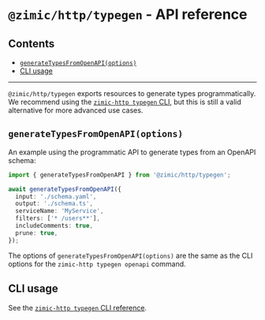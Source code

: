 # `@zimic/http/typegen` - API reference <!-- omit from toc -->

## Contents <!-- omit from toc -->

- [`generateTypesFromOpenAPI(options)`](#generatetypesfromopenapioptions)
- [CLI usage](#cli-usage)

---

`@zimic/http/typegen` exports resources to generate types programmatically. We recommend using the
[`zimic-http typegen` CLI](cli‐zimic‐typegen), but this is still a valid alternative for more advanced use cases.

## `generateTypesFromOpenAPI(options)`

An example using the programmatic API to generate types from an OpenAPI schema:

```ts
import { generateTypesFromOpenAPI } from '@zimic/http/typegen';

await generateTypesFromOpenAPI({
  input: './schema.yaml',
  output: './schema.ts',
  serviceName: 'MyService',
  filters: ['* /users**'],
  includeComments: true,
  prune: true,
});
```

The options of `generateTypesFromOpenAPI(options)` are the same as the CLI options for the `zimic-http typegen openapi`
command.

## CLI usage

See the [`zimic-http typegen` CLI reference](cli‐zimic‐typegen).
